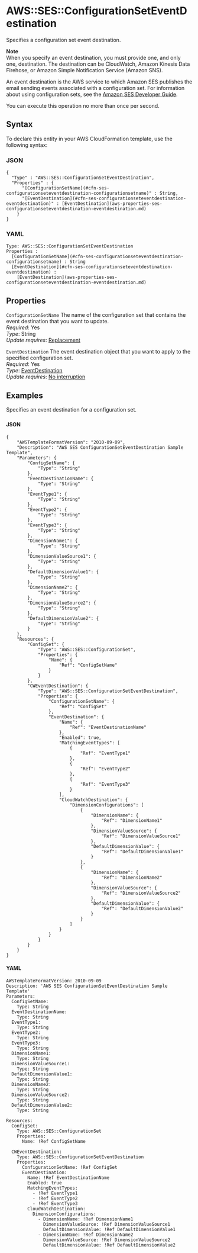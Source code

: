 # AWS::SES::ConfigurationSetEventDestination<a name="aws-resource-ses-configurationseteventdestination"></a>

Specifies a configuration set event destination\.

**Note**  
When you specify an event destination, you must provide one, and only one, destination\. The destination can be CloudWatch, Amazon Kinesis Data Firehose, or Amazon Simple Notification Service \(Amazon SNS\)\.

An event destination is the AWS service to which Amazon SES publishes the email sending events associated with a configuration set\. For information about using configuration sets, see the [Amazon SES Developer Guide](https://docs.aws.amazon.com/ses/latest/DeveloperGuide/monitor-sending-activity.html)\.

You can execute this operation no more than once per second\.

## Syntax<a name="aws-resource-ses-configurationseteventdestination-syntax"></a>

To declare this entity in your AWS CloudFormation template, use the following syntax:

### JSON<a name="aws-resource-ses-configurationseteventdestination-syntax.json"></a>

```
{
  "Type" : "AWS::SES::ConfigurationSetEventDestination",
  "Properties" : {
      "[ConfigurationSetName](#cfn-ses-configurationseteventdestination-configurationsetname)" : String,
      "[EventDestination](#cfn-ses-configurationseteventdestination-eventdestination)" : [EventDestination](aws-properties-ses-configurationseteventdestination-eventdestination.md)
    }
}
```

### YAML<a name="aws-resource-ses-configurationseteventdestination-syntax.yaml"></a>

```
Type: AWS::SES::ConfigurationSetEventDestination
Properties : 
﻿  [ConfigurationSetName](#cfn-ses-configurationseteventdestination-configurationsetname) : String
﻿  [EventDestination](#cfn-ses-configurationseteventdestination-eventdestination) : 
    [EventDestination](aws-properties-ses-configurationseteventdestination-eventdestination.md)
```

## Properties<a name="aws-resource-ses-configurationseteventdestination-properties"></a>

`ConfigurationSetName`  <a name="cfn-ses-configurationseteventdestination-configurationsetname"></a>
The name of the configuration set that contains the event destination that you want to update\.  
*Required*: Yes  
*Type*: String  
*Update requires*: [Replacement](https://docs.aws.amazon.com/AWSCloudFormation/latest/UserGuide/using-cfn-updating-stacks-update-behaviors.html#update-replacement)

`EventDestination`  <a name="cfn-ses-configurationseteventdestination-eventdestination"></a>
The event destination object that you want to apply to the specified configuration set\.  
*Required*: Yes  
*Type*: [EventDestination](aws-properties-ses-configurationseteventdestination-eventdestination.md)  
*Update requires*: [No interruption](https://docs.aws.amazon.com/AWSCloudFormation/latest/UserGuide/using-cfn-updating-stacks-update-behaviors.html#update-no-interrupt)

## Examples<a name="aws-resource-ses-configurationseteventdestination--examples"></a>

Specifies an event destination for a configuration set\.

### <a name="aws-resource-ses-configurationseteventdestination--examples--"></a>

#### JSON<a name="aws-resource-ses-configurationseteventdestination--examples----json"></a>

```
{
    "AWSTemplateFormatVersion": "2010-09-09",
    "Description": "AWS SES ConfigurationSetEventDestination Sample Template",
    "Parameters": {
        "ConfigSetName": {
            "Type": "String"
        },
        "EventDestinationName": {
            "Type": "String"
        },
        "EventType1": {
            "Type": "String"
        },
        "EventType2": {
            "Type": "String"
        },
        "EventType3": {
            "Type": "String"
        },
        "DimensionName1": {
            "Type": "String"
        },
        "DimensionValueSource1": {
            "Type": "String"
        },
        "DefaultDimensionValue1": {
            "Type": "String"
        },
        "DimensionName2": {
            "Type": "String"
        },
        "DimensionValueSource2": {
            "Type": "String"
        },
        "DefaultDimensionValue2": {
            "Type": "String"
        }
    },
    "Resources": {
        "ConfigSet": {
            "Type": "AWS::SES::ConfigurationSet",
            "Properties": {
                "Name": {
                    "Ref": "ConfigSetName"
                }
            }
        },
        "CWEventDestination": {
            "Type": "AWS::SES::ConfigurationSetEventDestination",
            "Properties": {
                "ConfigurationSetName": {
                    "Ref": "ConfigSet"
                },
                "EventDestination": {
                    "Name": {
                        "Ref": "EventDestinationName"
                    },
                    "Enabled": true,
                    "MatchingEventTypes": [
                        {
                            "Ref": "EventType1"
                        },
                        {
                            "Ref": "EventType2"
                        },
                        {
                            "Ref": "EventType3"
                        }
                    ],
                    "CloudWatchDestination": {
                        "DimensionConfigurations": [
                            {
                                "DimensionName": {
                                    "Ref": "DimensionName1"
                                },
                                "DimensionValueSource": {
                                    "Ref": "DimensionValueSource1"
                                },
                                "DefaultDimensionValue": {
                                    "Ref": "DefaultDimensionValue1"
                                }
                            },
                            {
                                "DimensionName": {
                                    "Ref": "DimensionName2"
                                },
                                "DimensionValueSource": {
                                    "Ref": "DimensionValueSource2"
                                },
                                "DefaultDimensionValue": {
                                    "Ref": "DefaultDimensionValue2"
                                }
                            }
                        ]
                    }
                }
            }
        }
    }
}
```

#### YAML<a name="aws-resource-ses-configurationseteventdestination--examples----yaml"></a>

```
AWSTemplateFormatVersion: 2010-09-09
Description: 'AWS SES ConfigurationSetEventDestination Sample Template'
Parameters:
  ConfigSetName:
    Type: String
  EventDestinationName:
    Type: String
  EventType1:
    Type: String
  EventType2:
    Type: String
  EventType3:
    Type: String
  DimensionName1:
    Type: String
  DimensionValueSource1:
    Type: String
  DefaultDimensionValue1:
    Type: String
  DimensionName2:
    Type: String
  DimensionValueSource2:
    Type: String
  DefaultDimensionValue2:
    Type: String

Resources:
  ConfigSet:
    Type: AWS::SES::ConfigurationSet
    Properties:
      Name: !Ref ConfigSetName

  CWEventDestination:
    Type: AWS::SES::ConfigurationSetEventDestination
    Properties:
      ConfigurationSetName: !Ref ConfigSet
      EventDestination:
        Name: !Ref EventDestinationName
        Enabled: true
        MatchingEventTypes:
          - !Ref EventType1
          - !Ref EventType2
          - !Ref EventType3
        CloudWatchDestination:
          DimensionConfigurations:
            - DimensionName: !Ref DimensionName1
              DimensionValueSource: !Ref DimensionValueSource1
              DefaultDimensionValue: !Ref DefaultDimensionValue1
            - DimensionName: !Ref DimensionName2
              DimensionValueSource: !Ref DimensionValueSource2
              DefaultDimensionValue: !Ref DefaultDimensionValue2
```